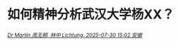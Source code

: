 # 如何精神分析武汉大学杨XX？

<sup>*[Dr Martin 周无桐, 林中 Lichtung, 2025-07-30 15:02 安徽](https://mp.weixin.qq.com/s/YStc47sUB_PgVfZowpDzPg)*</sup>



